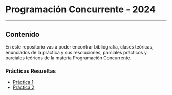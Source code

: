 # Programación Concurrente - 2024
---
## Contenido

En este repositorio vas a poder encontrar bibliografía, clases teóricas, enunciados de la práctica y sus resoluciones, parciales prácticos y parciales teóricos de la materia Programación Concurrente.

### Prácticas Resueltas

- [Práctica 1](https://github.com/JoaquinManuelGonzalez/Programacion-Concurrente/blob/main/practicas_resueltas/practica_uno.md)
- [Práctica 2](https://github.com/JoaquinManuelGonzalez/Programacion-Concurrente/blob/main/practicas_resueltas/practica_dos.md)
